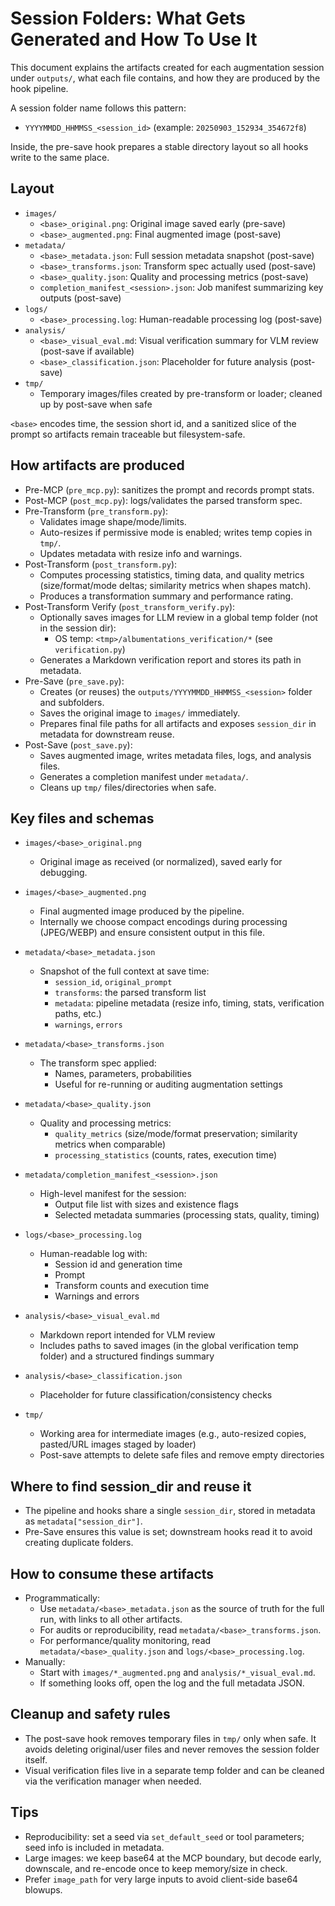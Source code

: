 # Session Folders: What Gets Generated and How To Use It

This document explains the artifacts created for each augmentation session under `outputs/`, what each file contains, and how they are produced by the hook pipeline.

A session folder name follows this pattern:

- `YYYYMMDD_HHMMSS_<session_id>` (example: `20250903_152934_354672f8`)

Inside, the pre-save hook prepares a stable directory layout so all hooks write to the same place.

## Layout

- `images/`
  - `<base>_original.png`: Original image saved early (pre-save)
  - `<base>_augmented.png`: Final augmented image (post-save)
- `metadata/`
  - `<base>_metadata.json`: Full session metadata snapshot (post-save)
  - `<base>_transforms.json`: Transform spec actually used (post-save)
  - `<base>_quality.json`: Quality and processing metrics (post-save)
  - `completion_manifest_<session>.json`: Job manifest summarizing key outputs (post-save)
- `logs/`
  - `<base>_processing.log`: Human-readable processing log (post-save)
- `analysis/`
  - `<base>_visual_eval.md`: Visual verification summary for VLM review (post-save if available)
  - `<base>_classification.json`: Placeholder for future analysis (post-save)
- `tmp/`
  - Temporary images/files created by pre-transform or loader; cleaned up by post-save when safe

`<base>` encodes time, the session short id, and a sanitized slice of the prompt so artifacts remain traceable but filesystem-safe.

## How artifacts are produced

- Pre-MCP (`pre_mcp.py`): sanitizes the prompt and records prompt stats.
- Post-MCP (`post_mcp.py`): logs/validates the parsed transform spec.
- Pre-Transform (`pre_transform.py`):
  - Validates image shape/mode/limits.
  - Auto-resizes if permissive mode is enabled; writes temp copies in `tmp/`.
  - Updates metadata with resize info and warnings.
- Post-Transform (`post_transform.py`):
  - Computes processing statistics, timing data, and quality metrics (size/format/mode deltas; similarity metrics when shapes match).
  - Produces a transformation summary and performance rating.
- Post-Transform Verify (`post_transform_verify.py`):
  - Optionally saves images for LLM review in a global temp folder (not in the session dir):
    - OS temp: `<tmp>/albumentations_verification/*` (see `verification.py`)
  - Generates a Markdown verification report and stores its path in metadata.
- Pre-Save (`pre_save.py`):
  - Creates (or reuses) the `outputs/YYYYMMDD_HHMMSS_<session>` folder and subfolders.
  - Saves the original image to `images/` immediately.
  - Prepares final file paths for all artifacts and exposes `session_dir` in metadata for downstream reuse.
- Post-Save (`post_save.py`):
  - Saves augmented image, writes metadata files, logs, and analysis files.
  - Generates a completion manifest under `metadata/`.
  - Cleans up `tmp/` files/directories when safe.

## Key files and schemas

- `images/<base>_original.png`
  - Original image as received (or normalized), saved early for debugging.
- `images/<base>_augmented.png`
  - Final augmented image produced by the pipeline.
  - Internally we choose compact encodings during processing (JPEG/WEBP) and ensure consistent output in this file.

- `metadata/<base>_metadata.json`
  - Snapshot of the full context at save time:
    - `session_id`, `original_prompt`
    - `transforms`: the parsed transform list
    - `metadata`: pipeline metadata (resize info, timing, stats, verification paths, etc.)
    - `warnings`, `errors`

- `metadata/<base>_transforms.json`
  - The transform spec applied:
    - Names, parameters, probabilities
    - Useful for re-running or auditing augmentation settings

- `metadata/<base>_quality.json`
  - Quality and processing metrics:
    - `quality_metrics` (size/mode/format preservation; similarity metrics when comparable)
    - `processing_statistics` (counts, rates, execution time)

- `metadata/completion_manifest_<session>.json`
  - High-level manifest for the session:
    - Output file list with sizes and existence flags
    - Selected metadata summaries (processing stats, quality, timing)

- `logs/<base>_processing.log`
  - Human-readable log with:
    - Session id and generation time
    - Prompt
    - Transform counts and execution time
    - Warnings and errors

- `analysis/<base>_visual_eval.md`
  - Markdown report intended for VLM review
  - Includes paths to saved images (in the global verification temp folder) and a structured findings summary

- `analysis/<base>_classification.json`
  - Placeholder for future classification/consistency checks

- `tmp/`
  - Working area for intermediate images (e.g., auto-resized copies, pasted/URL images staged by loader)
  - Post-save attempts to delete safe files and remove empty directories

## Where to find session_dir and reuse it

- The pipeline and hooks share a single `session_dir`, stored in metadata as `metadata["session_dir"]`.
- Pre-Save ensures this value is set; downstream hooks read it to avoid creating duplicate folders.

## How to consume these artifacts

- Programmatically:
  - Use `metadata/<base>_metadata.json` as the source of truth for the full run, with links to all other artifacts.
  - For audits or reproducibility, read `metadata/<base>_transforms.json`.
  - For performance/quality monitoring, read `metadata/<base>_quality.json` and `logs/<base>_processing.log`.
- Manually:
  - Start with `images/*_augmented.png` and `analysis/*_visual_eval.md`.
  - If something looks off, open the log and the full metadata JSON.

## Cleanup and safety rules

- The post-save hook removes temporary files in `tmp/` only when safe. It avoids deleting original/user files and never removes the session folder itself.
- Visual verification files live in a separate temp folder and can be cleaned via the verification manager when needed.

## Tips

- Reproducibility: set a seed via `set_default_seed` or tool parameters; seed info is included in metadata.
- Large images: we keep base64 at the MCP boundary, but decode early, downscale, and re-encode once to keep memory/size in check.
- Prefer `image_path` for very large inputs to avoid client-side base64 blowups.
